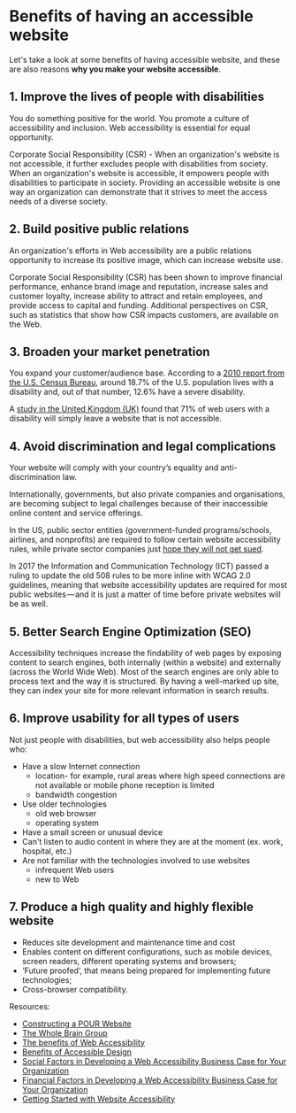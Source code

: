# Benefits of having an accessible website

Let's take a look at some benefits of having accessible website, and these are also reasons **why you make your website accessible**.

## 1. Improve the lives of people with disabilities

You do something positive for the world.  You promote a culture of accessibility and inclusion. Web accessibility is essential for equal opportunity.
    
Corporate Social Responsibility (CSR) - When an organization's website is not accessible, it further excludes people with disabilities from society. When an organization's website is accessible, it empowers people with disabilities to participate in society. Providing an accessible website is one way an organization can demonstrate that it strives to meet the access needs of a diverse society.

## 2. Build positive public relations 

An organization's efforts in Web accessibility are a public relations opportunity to increase its positive image, which can increase website use.
  
Corporate Social Responsibility (CSR) has been shown to improve financial performance, enhance brand image and reputation, increase sales and customer loyalty, increase ability to attract and retain employees, and provide access to capital and funding. Additional perspectives on CSR, such as statistics that show how CSR impacts customers, are available on the Web.

## 3. Broaden your market penetration

You expand your customer/audience base. According to a [2010 report from the U.S. Census Bureau](https://www.census.gov/content/dam/Census/library/publications/2012/demo/p70-131.pdf), around 18.7% of the U.S. population lives with a disability and, out of that number, 12.6% have a severe disability.  

A [study in the United Kingdom (UK)](https://disability-smart.com/2017/01/10/is-there-really-a-business-case-for-website-accessibility/) found that 71% of web users with a disability will simply leave a website that is not accessible. 

    
## 4. Avoid discrimination and legal complications

Your website will comply with your country’s equality and anti-discrimination law.
  
Internationally, governments, but also private companies and organisations, are becoming subject to legal challenges because of their inaccessible online content and service offerings.

In the US, public sector entities (government-funded programs/schools, airlines, and nonprofits) are required to follow certain website accessibility rules, while private sector companies just [hope they will not get sued](https://insight.cryptzone.com/accessibility/6-web-accessibility-takeaways-winn-dixie-accessibility-decision/).
  
In 2017 the Information and Communication Technology (ICT) passed a ruling to update the old 508 rules to be more inline with WCAG 2.0 guidelines, meaning that website accessibility updates are required for most public websites — and it is just a matter of time before private websites will be as well.

## 5. Better Search Engine Optimization (SEO)  

Accessibility techniques increase the findability of web pages by exposing content to search engines, both internally (within a website) and externally (across the World Wide Web).  Most of the search engines are only able to process text and the way it is structured.  By having a well-marked up site, they can index your site for more relevant information in search results. 


## 6. Improve usability for all types of users

Not just people with disabilities, but web accessibility also helps people who:
  
- Have a slow Internet connection
  - location- for example, rural areas where high speed connections are not available or mobile phone reception is limited
  - bandwidth congestion
- Use older technologies
  - old web browser
  - operating system
- Have a small screen or unusual device
- Can't listen to audio content in where they are at the moment (ex. work, hospital, etc.)
- Are not familiar with the technologies involved to use websites
  -  infrequent Web users
  -  new to Web


## 7. Produce a high quality and highly flexible website

- Reduces site development and maintenance time and cost
- Enables content on different configurations, such as mobile devices, screen readers, different operating systems and browsers;
- ‘Future proofed’, that means being prepared for implementing future technologies;
- Cross-browser compatibility.


Resources:

- [Constructing a POUR Website](https://webaim.org/articles/pour/)
- [The Whole Brain Group](http://blog.thewholebraingroup.com/5-benefits-accessible-website)
- [The benefits of Web Accessibility](http://www.accessibletemplate.com/about-accessibility/the-benefits-of-web-accessibility)
- [Benefits of Accessible Design](https://digital.gov/2017/05/09/benefits-of-accessible-design/)
- [Social Factors in Developing a Web Accessibility Business Case for Your Organization](https://www.w3.org/WAI/bcase/soc)
- [Financial Factors in Developing a Web Accessibility Business Case for Your Organization](https://www.w3.org/WAI/bcase/fin.html)
- [Getting Started with Website Accessibility](https://medium.com/statuscode/getting-started-with-website-accessibility-5586c7febc92)
